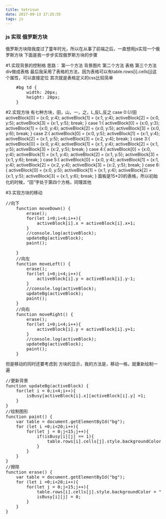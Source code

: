 ```yaml
---
title: tetrisun
date: 2017-09-13 17:25:55
tags: js
---
```

### js 实现 俄罗斯方块
俄罗斯方块陪我度过了童年时光，所以在从事了前端之后，一直想用js实现一个俄罗斯方块
下面是我一步步实现俄罗斯方块的步骤

#1.实现背景的控制格
思路：
第一个方法 背景图片
第二个方法 表格
第三个方法 div做成表格
最后我采用了表格的方法，因为表格可以有table.rows[i].cells[j]这个属性，可以直接定位
其次就是表格定义的css比较简单
<pre>
    #bg td {
        width: 20px;
        height: 20px;
    }
</pre>

#2.实现方块
有七种方块，田，山，一，之，L,反L,反之
case 0:{//田
    activeBlock[0] = {x:0, y:4};
    activeBlock[1] = {x:1, y:4};
    activeBlock[2] = {x:0, y:5};
    activeBlock[3] = {x:1, y:5};
    break;
}
case 1:{
    activeBlock[0] = {x:0, y:3};
    activeBlock[1] = {x:0, y:4};
    activeBlock[2] = {x:0, y:5};
    activeBlock[3] = {x:0, y:6};
    break;
}
case 2:{
    activeBlock[0] = {x:0, y:5};
    activeBlock[1] = {x:1, y:4};
    activeBlock[2] = {x:1, y:5};
    activeBlock[3] = {x:2, y:4};
    break;
}
case 3:{
    activeBlock[0] = {x:0, y:4};
    activeBlock[1] = {x:1, y:4};
    activeBlock[2] = {x:1, y:5};
    activeBlock[3] = {x:2, y:5};
    break;
}
case 4:{
    activeBlock[0] = {x:0, y:4};
    activeBlock[1] = {x:1, y:4};
    activeBlock[2] = {x:1, y:5};
    activeBlock[3] = {x:1, y:6};
    break;
}
case 5:{
    activeBlock[0] = {x:0, y:4};
    activeBlock[1] = {x:1, y:4};
    activeBlock[2] = {x:2, y:4};
    activeBlock[3] = {x:2, y:5};
    break;
}
case 6:{
    activeBlock[0] = {x:0, y:5};
    activeBlock[1] = {x:1, y:4};
    activeBlock[2] = {x:1, y:5};
    activeBlock[3] = {x:1, y:6};
    break;
}
面板是15*20的表格，所以初始化的时候，“田”字处于第四个方格，同理其他


#3.实现方块的移动
<pre>
//向下
	function moveDown() {
		erase();
		for(let i=0;i<4;i++){
			activeBlock[i].x = activeBlock[i].x+1;
		}
		//console.log(activeBlock);
		updateBg(activeBlock);
		paint();

	}
	//向左
	function moveLeft() {
		erase();
		for(let i=0;i<4;i++){
			activeBlock[i].y = activeBlock[i].y-1;
		}
		//console.log(activeBlock);
		updateBg(activeBlock);
		paint();
	}
	//向右
	function moveRight() {
		erase();
		for(let i=0;i<4;i++){
			activeBlock[i].y = activeBlock[i].y+1;
		}
		//console.log(activeBlock);
		updateBg(activeBlock);
		paint();
	}
</pre>
但是移动的同时还要考虑到 方块的显示，我的方法是，移动一格，就重新绘制一遍
<pre>
//更新背景
function updateBg(activeBlock) {
    for(let i = 0;i<4;i++){
        isBusy[activeBlock[i].x][activeBlock[i].y] =1;
    }
}
//绘制图形
function paint() {
    var table = document.getElementById("bg");
    for (let i =0;i<20;i++){
        for(let j = 0;j<15;j++){
            if(isBusy[i][j] == 1){
                table.rows[i].cells[j].style.backgroundColor = "pink";
            }
        }
    }
}
//擦除
function erase() {
    var table = document.getElementById("bg");
    for (let i =0;i<20;i++){
        for(let j = 0;j<15;j++){
            table.rows[i].cells[j].style.backgroundColor = "white";
            isBusy[i][j] = 0;
        }
    }
}
</pre>